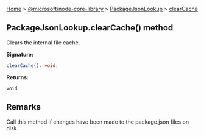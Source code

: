 [Home](./index) &gt; [@microsoft/node-core-library](./node-core-library.md) &gt; [PackageJsonLookup](./node-core-library.packagejsonlookup.md) &gt; [clearCache](./node-core-library.packagejsonlookup.clearcache.md)

## PackageJsonLookup.clearCache() method

Clears the internal file cache.

<b>Signature:</b>

```typescript
clearCache(): void;
```
<b>Returns:</b>

`void`

## Remarks

Call this method if changes have been made to the package.json files on disk.

